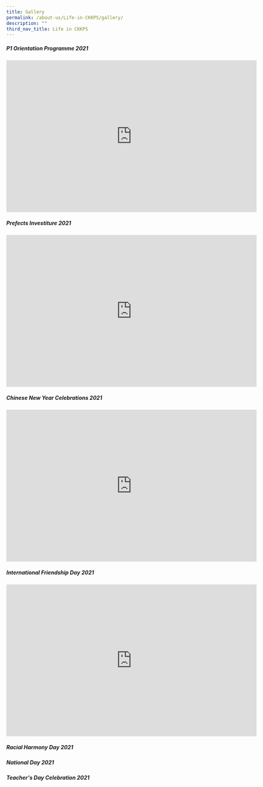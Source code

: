 ```yaml
---
title: Gallery
permalink: /about-us/Life-in-CKKPS/gallery/
description: ""
third_nav_title: Life in CKKPS
---
```

##### P1 Orientation Programme 2021

<center><iframe src="https://docs.google.com/presentation/d/e/2PACX-1vQpsGFRGfesvRAayWVy4tJ1q6np6PcG9yt8MUuRplpJDgBVXPHsxZAF-crFuCMcVtQx-ZuuGjdCgqHm/embed?start=false&amp;loop=false&amp;delayms=3000" frameborder="0" width="659" height="400" allowfullscreen="true"></iframe></center>


##### Prefects Investiture 2021

<center><iframe allowfullscreen="true" height="400" width="659" frameborder="0" src="https://docs.google.com/presentation/d/e/2PACX-1vTwF0VRCCcbUaNTpgcoAQ4L2FLCn5_p0Sj2iG_F6xnhsnub3nccNGPBA4qzlqcqz_7U1KgsED1J3DfT/embed?start=false&amp;loop=false&amp;delayms=3000"></iframe></center>


##### Chinese New Year Celebrations 2021

<center><iframe src="https://docs.google.com/presentation/d/e/2PACX-1vRJ1ZEXc99vVWPoxogubJRTZfRa3ZmCTINYEHiboiC-qLFXAxabDnCSn3rG0gncd82bT1oLyQ85rHQq/embed?start=false&amp;loop=false&amp;delayms=3000" frameborder="0" width="659" height="400" allowfullscreen="true"></iframe></center>


##### International Friendship Day 2021

<center><iframe allowfullscreen="true" height="400" width="659" frameborder="0" src="https://docs.google.com/presentation/d/e/2PACX-1vQ_8f62baieY3UCfNpyiVPMfmIjeEEc1iz5mj6d9s-21X1Yit00dnMhTJ-SunEllAbHLM7EAItxsoYI/embed?start=false&amp;loop=false&amp;delayms=3000"></iframe></center>

##### Racial Harmony Day 2021


##### National Day 2021


##### Teacher's Day Celebration 2021